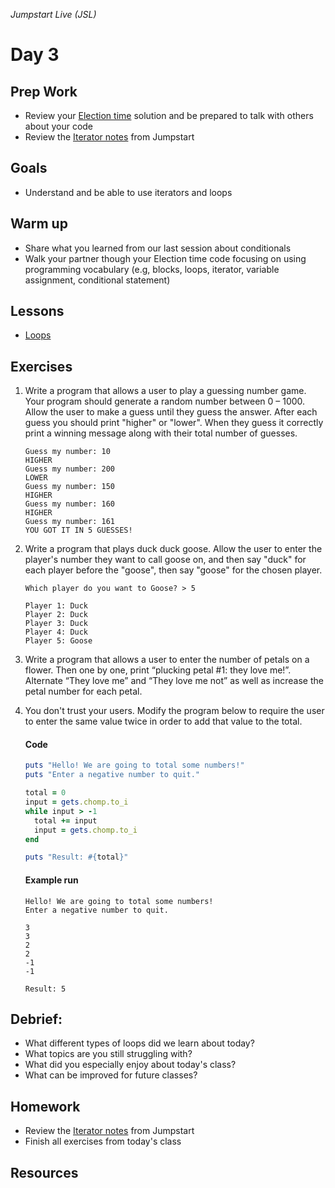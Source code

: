 _Jumpstart Live (JSL)_
# Day 3

## Prep Work
* Review your [Election time](https://github.com/Ada-Developers-Academy/jump-start/blob/master/lessons/10-programming-expressions/assignments/candy-machine.md) solution and be prepared to talk with others about your code
* Review the [Iterator notes](https://github.com/Ada-Developers-Academy/jump-start/tree/master/lessons/11-iterators/notes) from Jumpstart

## Goals
* Understand and be able to use iterators and loops

## Warm up
* Share what you learned from our last session about conditionals
* Walk your partner though your Election time code focusing on using programming vocabulary (e.g, blocks, loops, iterator, variable assignment, conditional statement)

## Lessons
* [Loops](loops.md)

## Exercises
1. Write a program that allows a user to play a guessing number game. Your program should generate a random number between 0 – 1000. Allow the user to make a guess until they guess the answer. After each guess you should print "higher" or "lower". When they guess it correctly print a winning message along with their total number of guesses.

	```
	Guess my number: 10
	HIGHER
	Guess my number: 200
	LOWER
	Guess my number: 150
	HIGHER
	Guess my number: 160
	HIGHER
	Guess my number: 161
	YOU GOT IT IN 5 GUESSES!
	```

2. Write a program that plays duck duck goose. Allow the user to enter the player's number they want to call goose on, and then say "duck" for each player before the "goose", then say "goose" for the chosen player.

	```
	Which player do you want to Goose? > 5

	Player 1: Duck
	Player 2: Duck
	Player 3: Duck
	Player 4: Duck
	Player 5: Goose
	```

3. Write a program that allows a user to enter the number of petals on a flower. Then one by one, print “plucking petal #1: they love me!”. Alternate “They love me” and “They love me not” as well as increase the petal number for each petal.

4. You don't trust your users. Modify the program below to require the user to enter the same value twice in order to add that value to the total.

	#### Code

	```ruby
	puts "Hello! We are going to total some numbers!"
	puts "Enter a negative number to quit."

	total = 0
	input = gets.chomp.to_i
	while input > -1
	  total += input
	  input = gets.chomp.to_i
	end

	puts "Result: #{total}"
	```

	#### Example run

	```
	Hello! We are going to total some numbers!
	Enter a negative number to quit.

	3
	3
	2
	2
	-1
	-1

	Result: 5
	```

## Debrief:
* What different types of loops did we learn about today?
* What topics are you still struggling with?
* What did you especially enjoy about today's class?
* What can be improved for future classes?

## Homework
* Review the [Iterator notes](https://github.com/Ada-Developers-Academy/jump-start/tree/master/lessons/11-iterators/notes) from Jumpstart
* Finish all exercises from today's class

## Resources